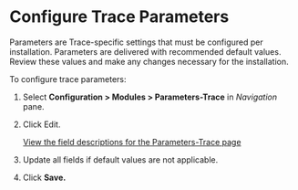 # Configure Trace Parameters

Parameters are Trace-specific settings that must be configured per
installation. Parameters are delivered with recommended default values.
Review these values and make any changes necessary for the installation.

To configure trace parameters:

1.  Select **Configuration \> Modules \> Parameters-Trace** in
    *Navigation* pane.

2.  Click Edit.
    
    [View the field descriptions for the Parameters-Trace
    page](../Page_Desc/Parameters_Trace.htm)

3.  Update all fields if default values are not applicable.

4.  Click **Save.**
